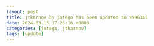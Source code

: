 ```yaml
---
layout: post
title: jtkarnov by jotego has been updated to 9996345
date: 2024-03-15 17:26:16 +0000
categories: [jotego, jtkarnov]
tags: [update]
---
```


